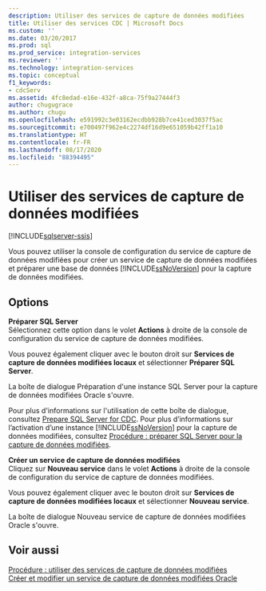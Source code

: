 ```yaml
---
description: Utiliser des services de capture de données modifiées
title: Utiliser des services CDC | Microsoft Docs
ms.custom: ''
ms.date: 03/20/2017
ms.prod: sql
ms.prod_service: integration-services
ms.reviewer: ''
ms.technology: integration-services
ms.topic: conceptual
f1_keywords:
- cdcServ
ms.assetid: 4fc8edad-e16e-432f-a8ca-75f9a27444f3
author: chugugrace
ms.author: chugu
ms.openlocfilehash: e591992c3e03162ecdbb928b7ce41ced3037f5ac
ms.sourcegitcommit: e700497f962e4c2274df16d9e651059b42ff1a10
ms.translationtype: HT
ms.contentlocale: fr-FR
ms.lasthandoff: 08/17/2020
ms.locfileid: "88394495"
---
```

# <a name="work-with-cdc-services"></a>Utiliser des services de capture de données modifiées

[!INCLUDE[sqlserver-ssis](../../includes/applies-to-version/sqlserver-ssis.md)]


  Vous pouvez utiliser la console de configuration du service de capture de données modifiées pour créer un service de capture de données modifiées et préparer une base de données [!INCLUDE[ssNoVersion](../../includes/ssnoversion-md.md)] pour la capture de données modifiées.  
  
## <a name="options"></a>Options  
 **Préparer SQL Server**  
 Sélectionnez cette option dans le volet **Actions** à droite de la console de configuration du service de capture de données modifiées.  
  
 Vous pouvez également cliquer avec le bouton droit sur **Services de capture de données modifiées locaux** et sélectionner **Préparer SQL Server**.  
  
 La boîte de dialogue Préparation d'une instance SQL Server pour la capture de données modifiées Oracle s'ouvre.  
  
 Pour plus d'informations sur l'utilisation de cette boîte de dialogue, consultez [Prepare SQL Server for CDC](../../integration-services/change-data-capture/prepare-sql-server-for-cdc.md). Pour plus d’informations sur l’activation d’une instance [!INCLUDE[ssNoVersion](../../includes/ssnoversion-md.md)] pour la capture de données modifiées, consultez [Procédure : préparer SQL Server pour la capture de données modifiées](../../integration-services/change-data-capture/how-to-prepare-sql-server-for-cdc.md).  
  
 **Créer un service de capture de données modifiées**  
 Cliquez sur **Nouveau service** dans le volet **Actions** à droite de la console de configuration du service de capture de données modifiées.  
  
 Vous pouvez également cliquer avec le bouton droit sur **Services de capture de données modifiées locaux** et sélectionner **Nouveau service**.  
  
 La boîte de dialogue Nouveau service de capture de données modifiées Oracle s'ouvre.  
  
## <a name="see-also"></a>Voir aussi  
 [Procédure : utiliser des services de capture de données modifiées](../../integration-services/change-data-capture/how-to-work-with-cdc-services.md)   
 [Créer et modifier un service de capture de données modifiées Oracle](../../integration-services/change-data-capture/create-and-edit-an-oracle-cdc-service.md)  
  
  
